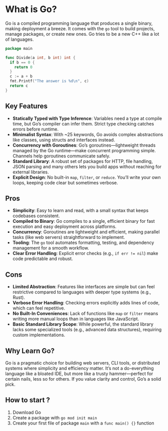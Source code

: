 # What is Go?

Go is a compiled programming language that produces a single binary, making deployment a breeze. It comes with the `go` tool to build projects, manage packages, or create new ones. Go tries to be a new C++ like a lot of languages.

```go
package main

func Divide(a int, b int) int {
  if b == 0 {
    return 0
  }
  c := a + b
  fmt.Printf("The answer is %d\n", c)
  return c
}
```

## Key Features
- **Statically Typed with Type Inference**: Variables need a type at compile time, but Go’s compiler can infer them. Strict type checking catches errors before runtime.
- **Minimalist Syntax**: With ~25 keywords, Go avoids complex abstractions like classes, using structs and interfaces instead.
- **Concurrency with Goroutines**: Go’s goroutines—lightweight threads managed by the Go runtime—make concurrent programming simple. Channels help goroutines communicate safely.
- **Standard Library**: A robust set of packages for HTTP, file handling, JSON parsing and many others lets you build apps without reaching for external libraries.
- **Explicit Design**: No built-in `map`, `filter`, or `reduce`. You’ll write your own loops, keeping code clear but sometimes verbose.

## Pros
- **Simplicity**: Easy to learn and read, with a small syntax that keeps codebases consistent.
- **Compiled to Binary**: Go compiles to a single, efficient binary for fast execution and easy deployment across platforms.
- **Concurrency**: Goroutines are lightweight and efficient, making parallel tasks (like web servers) straightforward to implement.
- **Tooling**: The `go` tool automates formatting, testing, and dependency management for a smooth workflow.
- **Clear Error Handling**: Explicit error checks (e.g., `if err != nil`) make code predictable and robust.

## Cons
- **Limited Abstraction**: Features like interfaces are simple but can feel restrictive compared to languages with deeper type systems (e.g., Rust).
- **Verbose Error Handling**: Checking errors explicitly adds lines of code, which can feel repetitive.
- **No Built-In Conveniences**: Lack of functions like `map` or `filter` means writing more manual loops than in languages like JavaScript.
- **Basic Standard Library Scope**: While powerful, the standard library lacks some specialized tools (e.g., advanced data structures), requiring custom implementations.

## Why Learn Go?
Go is a pragmatic choice for building web servers, CLI tools, or distributed systems where simplicity and efficiency matter. It’s not a do-everything language like a bloated IDE, but more like a trusty hammer—perfect for certain nails, less so for others. If you value clarity and control, Go’s a solid pick.

## How to start ?

1. Download Go
2. Create a package with `go mod init main`
3. Create your first file of package `main` with a `func main() {}` function
